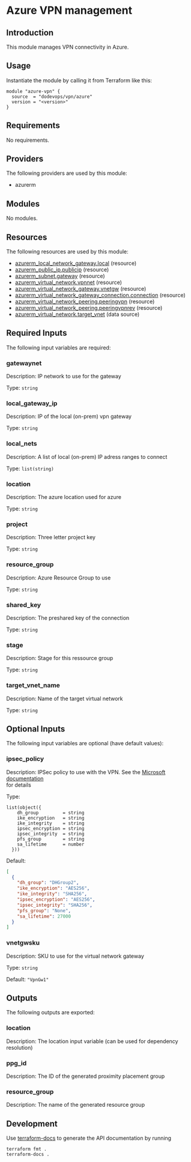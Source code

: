 # Azure VPN management

## Introduction

This module manages VPN connectivity in Azure.

## Usage

Instantiate the module by calling it from Terraform like this:

```hcl
module "azure-vpn" {
  source  = "dodevops/vpn/azure"
  version = "<version>"
}
```

<!-- BEGIN_TF_DOCS -->
## Requirements

No requirements.

## Providers

The following providers are used by this module:

- azurerm

## Modules

No modules.

## Resources

The following resources are used by this module:

- [azurerm_local_network_gateway.local](https://registry.terraform.io/providers/hashicorp/azurerm/latest/docs/resources/local_network_gateway) (resource)
- [azurerm_public_ip.publicip](https://registry.terraform.io/providers/hashicorp/azurerm/latest/docs/resources/public_ip) (resource)
- [azurerm_subnet.gateway](https://registry.terraform.io/providers/hashicorp/azurerm/latest/docs/resources/subnet) (resource)
- [azurerm_virtual_network.vpnnet](https://registry.terraform.io/providers/hashicorp/azurerm/latest/docs/resources/virtual_network) (resource)
- [azurerm_virtual_network_gateway.vnetgw](https://registry.terraform.io/providers/hashicorp/azurerm/latest/docs/resources/virtual_network_gateway) (resource)
- [azurerm_virtual_network_gateway_connection.connection](https://registry.terraform.io/providers/hashicorp/azurerm/latest/docs/resources/virtual_network_gateway_connection) (resource)
- [azurerm_virtual_network_peering.peeringvpn](https://registry.terraform.io/providers/hashicorp/azurerm/latest/docs/resources/virtual_network_peering) (resource)
- [azurerm_virtual_network_peering.peeringvpnrev](https://registry.terraform.io/providers/hashicorp/azurerm/latest/docs/resources/virtual_network_peering) (resource)
- [azurerm_virtual_network.target_vnet](https://registry.terraform.io/providers/hashicorp/azurerm/latest/docs/data-sources/virtual_network) (data source)

## Required Inputs

The following input variables are required:

### gatewaynet

Description: IP network to use for the gateway

Type: `string`

### local\_gateway\_ip

Description: IP of the local (on-prem) vpn gateway

Type: `string`

### local\_nets

Description: A list of local (on-prem) IP adress ranges to connect

Type: `list(string)`

### location

Description: The azure location used for azure

Type: `string`

### project

Description: Three letter project key

Type: `string`

### resource\_group

Description: Azure Resource Group to use

Type: `string`

### shared\_key

Description: The preshared key of the connection

Type: `string`

### stage

Description: Stage for this ressource group

Type: `string`

### target\_vnet\_name

Description: Name of the target virtual network

Type: `string`

## Optional Inputs

The following input variables are optional (have default values):

### ipsec\_policy

Description: IPSec policy to use with the VPN. See the
[Microsoft documentation](https://docs.microsoft.com/en-us/azure/vpn-gateway/vpn-gateway-ipsecikepolicy-rm-powershell)  
for details

Type:

```hcl
list(object({
    dh_group         = string
    ike_encryption   = string
    ike_integrity    = string
    ipsec_encryption = string
    ipsec_integrity  = string
    pfs_group        = string
    sa_lifetime      = number
  }))
```

Default:

```json
[
  {
    "dh_group": "DHGroup2",
    "ike_encryption": "AES256",
    "ike_integrity": "SHA256",
    "ipsec_encryption": "AES256",
    "ipsec_integrity": "SHA256",
    "pfs_group": "None",
    "sa_lifetime": 27000
  }
]
```

### vnetgwsku

Description: SKU to use for the virtual network gateway

Type: `string`

Default: `"VpnGw1"`

## Outputs

The following outputs are exported:

### location

Description: The location input variable (can be used for dependency resolution)

### ppg\_id

Description: The ID of the generated proximity placement group

### resource\_group

Description: The name of the generated resource group
<!-- END_TF_DOCS -->

## Development

Use [terraform-docs](https://terraform-docs.io/) to generate the API documentation by running

    terraform fmt .
    terraform-docs .
